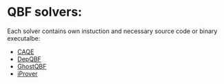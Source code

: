 # QBF solvers:
Each solver contains own instuction and necessary source code or binary executalbe:
- [CAQE](CAQE)
- [DepQBF](DepQBF)
- [GhostQBF](GhostQBF)
- [iProver](iProver)
